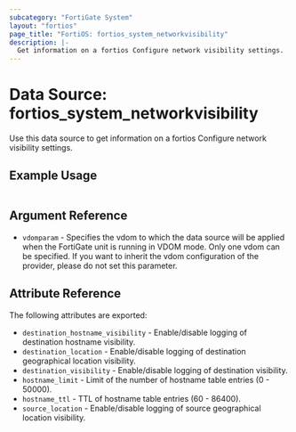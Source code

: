 ```yaml
---
subcategory: "FortiGate System"
layout: "fortios"
page_title: "FortiOS: fortios_system_networkvisibility"
description: |-
  Get information on a fortios Configure network visibility settings.
---
```


# Data Source: fortios_system_networkvisibility
Use this data source to get information on a fortios Configure network visibility settings.


## Example Usage

```hcl

```

## Argument Reference

* `vdomparam` - Specifies the vdom to which the data source will be applied when the FortiGate unit is running in VDOM mode. Only one vdom can be specified. If you want to inherit the vdom configuration of the provider, please do not set this parameter.

## Attribute Reference

The following attributes are exported:

* `destination_hostname_visibility` - Enable/disable logging of destination hostname visibility.
* `destination_location` - Enable/disable logging of destination geographical location visibility.
* `destination_visibility` - Enable/disable logging of destination visibility.
* `hostname_limit` - Limit of the number of hostname table entries (0 - 50000).
* `hostname_ttl` - TTL of hostname table entries (60 - 86400).
* `source_location` - Enable/disable logging of source geographical location visibility.
